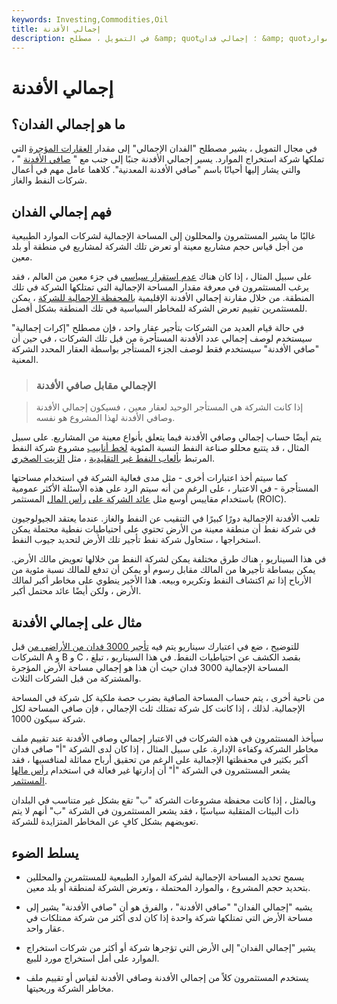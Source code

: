 ```yaml
---
keywords: Investing,Commodities,Oil
title: إجمالي الأفدنة
description: في التمويل ، مصطلح &amp; quot؛ إجمالي فدان &amp; quot؛ يشير إلى مقدار العقارات المؤجرة التي تحتفظ بها شركة استخراج الموارد.
---
```


# إجمالي الأفدنة
## ما هو إجمالي الفدان؟

في مجال التمويل ، يشير مصطلح "الفدان الإجمالي" إلى مقدار [العقارات المؤجرة](/realestate) التي تملكها شركة استخراج الموارد. يسير إجمالي الأفدنة جنبًا إلى جنب مع " [صافي الأفدنة](/net-acres) " ، والتي يشار إليها أحيانًا باسم "صافي الأفدنة المعدنية". كلاهما عامل مهم في أعمال شركات النفط والغاز.

## فهم إجمالي الفدان

غالبًا ما يشير المستثمرون والمحللون إلى المساحة الإجمالية لشركات الموارد الطبيعية من أجل قياس حجم مشاريع معينة أو تعرض تلك الشركة لمشاريع في منطقة أو بلد معين.

على سبيل المثال ، إذا كان هناك [عدم استقرار سياسي](/politicalrisk) في جزء معين من العالم ، فقد يرغب المستثمرون في معرفة مقدار المساحة الإجمالية التي تمتلكها الشركة في تلك المنطقة. من خلال مقارنة إجمالي الأفدنة الإقليمية [بالمحفظة الإجمالية للشركة](/portfolio) ، يمكن للمستثمرين تقييم تعرض الشركة للمخاطر السياسية في تلك المنطقة بشكل أفضل.

في حالة قيام العديد من الشركات بتأجير عقار واحد ، فإن مصطلح "إكرات إجمالية" سيستخدم لوصف إجمالي عدد الأفدنة المستأجرة من قبل تلك الشركات ، في حين أن "صافي الأفدنة" سيستخدم فقط لوصف الجزء المستأجر بواسطة العقار المحدد الشركة المعنية.

> ### الإجمالي مقابل صافي الأفدنة

> إذا كانت الشركة هي المستأجر الوحيد لعقار معين ، فسيكون إجمالي الأفدنة وصافي الأفدنة لهذا المشروع هو نفسه.

>

يتم أيضًا حساب إجمالي وصافي الأفدنة فيما يتعلق بأنواع معينة من المشاريع. على سبيل المثال ، قد يتتبع محللو صناعة النفط النسبة المئوية [لخط أنابيب](/pipeline) مشروع شركة النفط المرتبط [بألعاب النفط غير التقليدية](/uncoventional-oil) ، مثل [الزيت الصخري](/shaleoil).

كما سيتم أخذ اعتبارات أخرى - مثل مدى فعالية الشركة في استخدام مساحتها المستأجرة - في الاعتبار ، على الرغم من أنه سيتم الرد على هذه الأسئلة الأكثر عمومية باستخدام مقاييس أوسع مثل [عائد الشركة على](/returnoninvestmentcapital) [رأس المال](/returnoninvestmentcapital) المستثمر (ROIC).

تلعب الأفدنة الإجمالية دورًا كبيرًا في التنقيب عن النفط والغاز. عندما يعتقد الجيولوجيون في شركة نفط أن منطقة معينة من الأرض تحتوي على احتياطيات نفطية محتملة يمكن استخراجها ، ستحاول شركة نفط تأجير تلك الأرض لتحديد جيوب النفط.

في هذا السيناريو ، هناك طرق مختلفة يمكن لشركة النفط من خلالها تعويض مالك الأرض. يمكن ببساطة تأجيرها من المالك مقابل رسوم أو يمكن أن تدفع للمالك نسبة مئوية من الأرباح إذا تم اكتشاف النفط وتكريره وبيعه. هذا الأخير ينطوي على مخاطر أكبر لمالك الأرض ، ولكن أيضًا عائد محتمل أكبر.

## مثال على إجمالي الأفدنة

للتوضيح ، ضع في اعتبارك سيناريو يتم فيه [تأجير 3000 فدان من الأراضي من](/lease) قبل الشركات A و B و C ، بقصد الكشف عن احتياطيات النفط. في هذا السيناريو ، تبلغ المساحة الإجمالية 3000 فدان حيث أن هذا هو إجمالي مساحة الأرض المؤجرة والمشتركة من قبل الشركات الثلاث.

من ناحية أخرى ، يتم حساب المساحة الصافية بضرب حصة ملكية كل شركة في المساحة الإجمالية. لذلك ، إذا كانت كل شركة تمتلك ثلث الإجمالي ، فإن صافي المساحة لكل شركة سيكون 1000.

سيأخذ المستثمرون في هذه الشركات في الاعتبار إجمالي وصافي الأفدنة عند تقييم ملف مخاطر الشركة وكفاءة الإدارة. على سبيل المثال ، إذا كان لدى الشركة "أ" صافي فدان أكبر بكثير في محفظتها الإجمالية على الرغم من تحقيق أرباح مماثلة لمنافسيها ، فقد يشعر المستثمرون في الشركة "أ" أن إدارتها غير فعالة في استخدام [رأس مالها المستثمر](/capital).

وبالمثل ، إذا كانت محفظة مشروعات الشركة "ب" تقع بشكل غير متناسب في البلدان ذات البيئات المتقلبة سياسيًا ، فقد يشعر المستثمرون في الشركة "ب" أنهم لا يتم تعويضهم بشكل كافٍ عن المخاطر المتزايدة للشركة.

## يسلط الضوء

- يسمح تحديد المساحة الإجمالية لشركة الموارد الطبيعية للمستثمرين والمحللين بتحديد حجم المشروع ، والموارد المحتملة ، وتعرض الشركة لمنطقة أو بلد معين.

- يشبه "إجمالي الفدان" "صافي الأفدنة" ، والفرق هو أن "صافي الأفدنة" يشير إلى مساحة الأرض التي تمتلكها شركة واحدة إذا كان لدى أكثر من شركة ممتلكات في عقار واحد.

- يشير "إجمالي الفدان" إلى الأرض التي تؤجرها شركة أو أكثر من شركات استخراج الموارد على أمل استخراج مورد للبيع.

- يستخدم المستثمرون كلاً من إجمالي الأفدنة وصافي الأفدنة لقياس أو تقييم ملف مخاطر الشركة وربحيتها.

